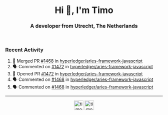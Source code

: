 <h1 align="center">Hi 👋, I'm Timo</h1>
<h3 align="center">A developer from Utrecht, The Netherlands</h3>
<br/>
<!-- https://github.com/rahuldkjain/github-profile-readme-generator --!>

<!--  <p align="left"><img src="https://github-readme-stats.vercel.app/api?username=timoglastra&show_icons=true&count_private=true&" alt="timoglastra" /></p> --!>

<!--
Github language stats
<p align="left"><img src="https://github-readme-stats.vercel.app/api/top-langs/?username=timoglastra&layout=compact" alt="timoglastra" /><p>
-->

<!-- Codestats language stats -->
<!-- <p align="left"><img src="https://codestats-readme.vercel.app/api/top-langs/?username=timoglastra&layout=compact&language_count=12" alt="timoglastra" /><p>    --!>
  
<h3>Recent Activity</h3>

<!--START_SECTION:activity-->
1. 🎉 Merged PR [#1468](https://github.com/hyperledger/aries-framework-javascript/pull/1468) in [hyperledger/aries-framework-javascript](https://github.com/hyperledger/aries-framework-javascript)
2. 🗣 Commented on [#1472](https://github.com/hyperledger/aries-framework-javascript/issues/1472) in [hyperledger/aries-framework-javascript](https://github.com/hyperledger/aries-framework-javascript)
3. 💪 Opened PR [#1472](https://github.com/hyperledger/aries-framework-javascript/pull/1472) in [hyperledger/aries-framework-javascript](https://github.com/hyperledger/aries-framework-javascript)
4. 🗣 Commented on [#1468](https://github.com/hyperledger/aries-framework-javascript/issues/1468) in [hyperledger/aries-framework-javascript](https://github.com/hyperledger/aries-framework-javascript)
5. 🗣 Commented on [#1468](https://github.com/hyperledger/aries-framework-javascript/issues/1468) in [hyperledger/aries-framework-javascript](https://github.com/hyperledger/aries-framework-javascript)
<!--END_SECTION:activity-->

---

<p align="center">
<a href="https://twitter.com/timoglastra" target="blank"><img align="center" src="https://cdn.jsdelivr.net/npm/simple-icons@3.0.1/icons/twitter.svg" alt="timoglastra" height="30" width="30" /></a>
<a href="https://linkedin.com/in/timoglastra" target="blank"><img align="center" src="https://cdn.jsdelivr.net/npm/simple-icons@3.0.1/icons/linkedin.svg" alt="timoglastra" height="30" width="30" /></a>
</p>



